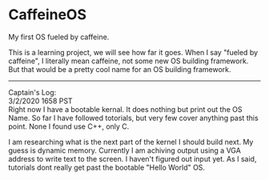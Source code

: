 # CaffeineOS
My first OS fueled by caffeine.  

This is a learning project, we will see how far it goes. 
When I say "fueled by caffeine", I literally mean caffeine, not some new OS building framework. But that would be a pretty cool name for an OS building framework.


*****************************************************************************************************************************

Captain's Log:  
3/2/2020 1658 PST  
Right now I have a bootable kernal.  It does nothing but print out the OS Name.
So far I have followed totorials, but very few cover anything past this point.  None I found use C++, only C.

I am researching what is the next part of the kernel I should build next. 
My guess is dynamic memory. 
Currently I am achiving output using a VGA address to write text to the screen.  I haven't figured out input yet.
As I said, tutorials dont really get past the bootable "Hello World" OS.
